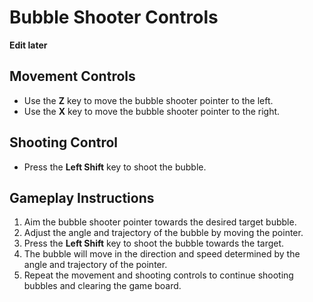 # Bubble Shooter Controls

**Edit later**

## Movement Controls
- Use the **Z** key to move the bubble shooter pointer to the left.
- Use the **X** key to move the bubble shooter pointer to the right.

## Shooting Control
- Press the **Left Shift** key to shoot the bubble.

## Gameplay Instructions
1. Aim the bubble shooter pointer towards the desired target bubble.
2. Adjust the angle and trajectory of the bubble by moving the pointer.
3. Press the **Left Shift** key to shoot the bubble towards the target.
4. The bubble will move in the direction and speed determined by the angle and trajectory of the pointer.
5. Repeat the movement and shooting controls to continue shooting bubbles and clearing the game board.
